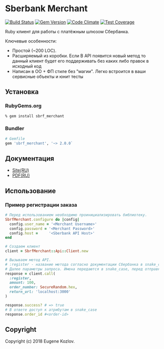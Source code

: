 # Sberbank Merchant

[![Build Status](https://travis-ci.org/abstractart/sbrf_merchant.svg?branch=master)](https://travis-ci.org/abstractart/sbrf_merchant)
[![Gem Version](https://badge.fury.io/rb/sbrf_merchant.svg)](https://badge.fury.io/rb/sbrf_merchant)
[![Code Climate](https://codeclimate.com/github/abstractart/sbrf_merchant/badges/gpa.svg
)](https://codeclimate.com/github/abstractart/sbrf_merchant)
[![Test Coverage](https://api.codeclimate.com/v1/badges/db86deaba446bac68ae1/test_coverage)](https://codeclimate.com/github/abstractart/sbrf_merchant/test_coverage)

Ruby клиент для работы с платёжным шлюзом Сбербанка.

Ключевые особенности:
- Простой (~200 LOC).
- Расширяемый из коробки. Если В API появится новый метод то данный клиент будет его поддерживать без каких либо правок в исходный код
- Написан в ОО + ФП стиле без "магии". Легко встроится в ваши сервисные объекты и юнит тесты

## Установка

### RubyGems.org ###

```sh
% gem install sbrf_merchant
```

### Bundler ###

```ruby
# Gemfile
gem 'sbrf_merchant', '~> 2.0.0`
```
## Документация
- [Site(RU)](https://securepayments.sberbank.ru/wiki/doku.php/integration:api:start)
- [PDF(RU)](http://cs.petrsu.ru/~vadim/sd2018/Merchant-Manual-SBRF.pdf)

## Использование
### Пример регистрации заказа
```ruby
# Перед использованием необходимо проинициализировать библиотеку.
SbrfMerchant.configure do |config|
  config.user_name = '<Merchant Username>'
  config.password = '<Merchant Password>'
  config.host =     '<Sberbank API Host>'
end

# Cоздаем клиент
client = SbrfMerchant::Api::Client.new

# Вызываем метод API.
# :register - название метода согласно документации Cбербанка в snake_case.
# Далее параметры запроса. Имена передаются в snake_case, перед отправкой запроса все параметры приведутся к camelCase.
response = client.call(
  :register,
  amount: 100,
  order_number: SecureRandom.hex,
  return_url: 'localhost:3000'
)

response.success? # => true
# В ответе доступ к атрибутам в snake_case
response.order_id #<order-id>

```
## Copyright
Copyright (c) 2018 Eugene Kozlov.

[license]: LICENSE.md
